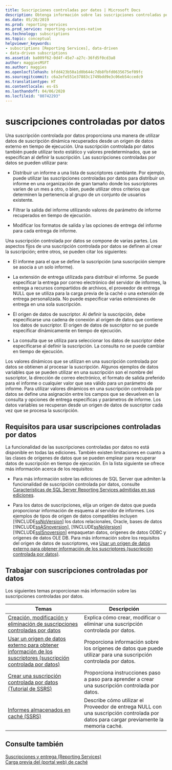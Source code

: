 ```yaml
---
title: Suscripciones controladas por datos | Microsoft Docs
description: Obtenga información sobre las suscripciones controladas por datos, que proporcionan una manera de usar datos de suscripción dinámicos recuperados de un origen de datos externo en tiempo de ejecución.
ms.date: 05/20/2019
ms.prod: reporting-services
ms.prod_service: reporting-services-native
ms.technology: subscriptions
ms.topic: conceptual
helpviewer_keywords:
- subscriptions [Reporting Services], data-driven
- data-driven subscriptions
ms.assetid: ba009f62-0d4f-45e7-a27c-36fd5f0cd3a8
author: maggiesMSFT
ms.author: maggies
ms.openlocfilehash: bfdd423b50a1d0b644c7db8fbfd0635675ef09fc
ms.sourcegitcommit: c6a2efe551e37883c1749bdd9e3c06eb54ccedc9
ms.translationtype: HT
ms.contentlocale: es-ES
ms.lasthandoff: 04/06/2020
ms.locfileid: "80742293"
---
```

# <a name="data-driven-subscriptions"></a>suscripciones controladas por datos
  Una suscripción controlada por datos proporciona una manera de utilizar datos de suscripción dinámica recuperados desde un origen de datos externo en tiempo de ejecución. Una suscripción controlada por datos también puede utilizar texto estático y valores predeterminados, que se especifican al definir la suscripción. Las suscripciones controladas por datos se pueden utilizar para:  
  
-    Distribuir un informe a una lista de suscriptores cambiante. Por ejemplo, puede utilizar las suscripciones controladas por datos para distribuir un informe en una organización de gran tamaño donde los suscriptores varíen de un mes a otro, o bien, puede utilizar otros criterios que determinen la pertenencia al grupo de un conjunto de usuarios existente.  
  
-   Filtrar la salida del informe utilizando valores de parámetro de informe recuperados en tiempo de ejecución.  
  
-   Modificar los formatos de salida y las opciones de entrega del informe para cada entrega de informe.  
  
 Una suscripción controlada por datos se compone de varias partes. Los aspectos fijos de una suscripción controlada por datos se definen al crear la suscripción; entre otros, se pueden citar los siguientes:  
  
- El informe para el que se define la suscripción (una suscripción siempre se asocia a un solo informe).  
  
- La extensión de entrega utilizada para distribuir el informe. Se puede especificar la entrega por correo electrónico del servidor de informes, la entrega a recursos compartidos de archivos, el proveedor de entrega NULL que se utiliza para la carga previa de la caché o una extensión de entrega personalizada. No puede especificar varias extensiones de entrega en una sola suscripción.  
  
- El origen de datos de suscriptor. Al definir la suscripción, debe especificarse una cadena de conexión al origen de datos que contiene los datos de suscriptor. El origen de datos de suscriptor no se puede especificar dinámicamente en tiempo de ejecución.  
  
- La consulta que se utiliza para seleccionar los datos de suscriptor debe especificarse al definir la suscripción. La consulta no se puede cambiar en tiempo de ejecución.  
  
 Los valores dinámicos que se utilizan en una suscripción controlada por datos se obtienen al procesar la suscripción. Algunos ejemplos de datos variables que se pueden utilizar en una suscripción son el nombre del suscriptor, la dirección de correo electrónico, el formato de salida preferido para el informe o cualquier valor que sea válido para un parámetro de informe. Para utilizar valores dinámicos en una suscripción controlada por datos se define una asignación entre los campos que se devuelven en la consulta y opciones de entrega específicas y parámetros de informe. Los datos variables se recuperan desde un origen de datos de suscriptor cada vez que se procesa la suscripción.  
  
## <a name="requirements-for-using-data-driven-subscriptions"></a>Requisitos para usar suscripciones controladas por datos

 La funcionalidad de las suscripciones controladas por datos no está disponible en todas las ediciones. También existen limitaciones en cuanto a las clases de orígenes de datos que se pueden emplear para recuperar datos de suscripción en tiempo de ejecución. En la lista siguiente se ofrece más información acerca de los requisitos:  

- Para más información sobre las ediciones de SQL Server que admiten la funcionalidad de suscripción controlada por datos, consulte [Características de SQL Server Reporting Services admitidas en sus ediciones](../reporting-services-features-supported-by-the-editions-of-sql-server-2016.md).  

- Para los datos de suscripciones, elija un origen de datos que pueda proporcionar información de esquema al servidor de informes. Los ejemplos de tipos de origen de datos compatibles incluyen [!INCLUDE[ssNoVersion](../../includes/ssnoversion-md.md)] los datos relacionales, Oracle, bases de datos [!INCLUDE[ssASnoversion](../../includes/ssasnoversion-md.md)], [!INCLUDE[ssNoVersion](../../includes/ssnoversion-md.md)] [!INCLUDE[ssISnoversion](../../includes/ssisnoversion-md.md)] empaquetan datos, orígenes de datos ODBC y orígenes de datos OLE DB. Para más información sobre los requisitos del origen de datos de suscriptores, vea [Usar un origen de datos externo para obtener información de los suscriptores &#40;suscripción controlada por datos&#41;](../../reporting-services/subscriptions/use-an-external-data-source-for-subscriber-data-data-driven-subscription.md).  
  
## <a name="working-with-data-driven-subscriptions"></a>Trabajar con suscripciones controladas por datos  
 Los siguientes temas proporcionan más información sobre las suscripciones controladas por datos.  
  
|Temas|Descripción|  
|------------|-----------------|  
|[Creación, modificación y eliminación de suscripciones controladas por datos](../../reporting-services/subscriptions/create-modify-and-delete-data-driven-subscriptions.md)|Explica cómo crear, modificar o eliminar una suscripción controlada por datos.|  
|[Usar un origen de datos externo para obtener información de los suscriptores &#40;suscripción controlada por datos&#41;](../../reporting-services/subscriptions/use-an-external-data-source-for-subscriber-data-data-driven-subscription.md)|Proporciona información sobre los orígenes de datos que puede utilizar para una suscripción controlada por datos.|  
|[Crear una suscripción controlada por datos &#40;Tutorial de SSRS&#41;](../../reporting-services/create-a-data-driven-subscription-ssrs-tutorial.md)|Proporciona instrucciones paso a paso para aprender a crear una suscripción controlada por datos.|  
|[Informes almacenados en caché &#40;SSRS&#41;](../../reporting-services/report-server/caching-reports-ssrs.md)|Describe cómo utilizar el Proveedor de entrega NULL con una suscripción controlada por datos para cargar previamente la memoria caché.|  
  
## <a name="see-also"></a>Consulte también

 [Suscripciones y entrega &#40;Reporting Services&#41;](../../reporting-services/subscriptions/subscriptions-and-delivery-reporting-services.md)  
 [Carga previa del &#40;portal web&#41; de caché](../../reporting-services/report-server/preload-the-cache-report-manager.md)  
  
  
